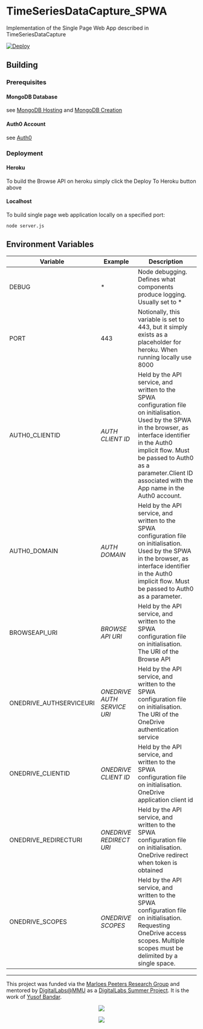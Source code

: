 # TimeSeriesDataCapture_SPWA
Implementation of the Single Page Web App described in TimeSeriesDataCapture 

[![Deploy](https://www.herokucdn.com/deploy/button.svg)](https://heroku.com/deploy)

## Building
### Prerequisites

#### MongoDB Database
see [MongoDB Hosting](https://github.com/CMDT/TimeSeriesDataCapture#mongodb-hosting) and [MongoDB Creation](https://github.com/CMDT/TimeSeriesDataCapture#mongodb-creation)

#### Auth0 Account
see [Auth0](https://github.com/CMDT/TimeSeriesDataCapture#auth0)

### Deployment
#### Heroku
To build the Browse API on heroku simply click the Deploy To Heroku button above

#### Localhost
To build single page web application locally on a specified port:

```
node server.js
```


## Environment Variables

| Variable             | Example                                  | Description                              |
| -------------------- | ---------------------------------------- | ---------------------------------------- |
| DEBUG | * | Node debugging. Defines what components produce logging. Usually set to *|                                    
| PORT  |443 | Notionally, this variable is set to 443, but it simply    exists as a placeholder for heroku. When running locally use 8000|
| AUTH0_CLIENTID|*AUTH CLIENT ID*|Held by the API service, and written to the SPWA configuration file on initialisation. Used by the SPWA in the browser, as interface identifier in the Auth0 implicit flow. Must be passed to Auth0 as a parameter.Client ID associated with the App name in the Auth0 account.|
|AUTH0_DOMAIN|*AUTH DOMAIN*|Held by the API service, and written to the SPWA configuration file on initialisation. Used by the SPWA in the browser, as interface identifier in the Auth0 implicit flow. Must be passed to Auth0 as a parameter.|
|BROWSEAPI_URI|*BROWSE API URI*|Held by the API service, and written to the SPWA configuration file on initialisation. The URI of the Browse API|
|ONEDRIVE_AUTHSERVICEURI|*ONEDRIVE AUTH SERVICE URI*|Held by the API service, and written to the SPWA configuration file on initialisation. The URI of the OneDrive authentication service|
|ONEDRIVE_CLIENTID|*ONEDRIVE CLIENT ID*|Held by the API service, and written to the SPWA configuration file on initialisation. OneDrive application client id|
|ONEDRIVE_REDIRECTURI|*ONEDRIVE REDIRECT URI*|Held by the API service, and written to the SPWA configuration file on initialisation. OneDrive redirect when token is obtained|
|ONEDRIVE_SCOPES|*ONEDRIVE SCOPES*|Held by the API service, and written to the SPWA configuration file on initialisation. Requesting OneDrive access scopes. Multiple scopes must be delimited by a single space.|

---

This project was funded via the [Marloes Peeters Research Group](https://www.marloespeeters.nl/) and mentored by [DigitalLabs@MMU](https://digitallabs.mmu.ac.uk/) as a [DigitalLabs Summer Project](https://digitallabs.mmu.ac.uk/what-we-do/teaching/). It is the work of [Yusof Bandar](https://github.com/YusofBandar).


<p align="center">
<img align="middle" src="https://trello-attachments.s3.amazonaws.com/5b2caa657bcf194b4d089d48/5b98c7ec64145155e09b5083/d2e189709d3b79aa1222ef6e9b1f3735/DigitalLabsLogo_512x512.png"  />
 </p>
 
 
<p align="center">
<img align="middle" src="https://trello-attachments.s3.amazonaws.com/5b2caa657bcf194b4d089d48/5b98c7ec64145155e09b5083/e5f47675f420face27488d4e5330a48c/logo_mmu.png" />
 </p>
